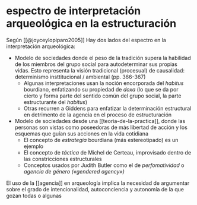 # espectro de interpretación arqueológica en la estructuración
Según [[@joyceylopiparo2005]] Hay dos lados del espectro en la interpretación arqueológica:

- Modelo de sociedades donde el peso de la tradición supera la habilidad de los miembros del grupo social para autodeterminar sus propias vidas. Esto representa la visión tradicional (procesual) de causalidad: determinismo insttitucional / ambiental (pp. 366-367)
    - Algunas interpretaciones usan la noción encorporada del *habitus* bourdiano, enfatizando su propiedad de *doxa* (lo que se da por cierto y forma parte del sentido común del grupo social, la parte estructurante del *habitus*)
    - Otras recurren a Giddens para enfatizar la determinación estructural en detrimento de la agencia en el proceso de estructuración
- Modelo de sociedades desde una [[teoria-de-la-practica]], donde las personas son vistas como poseedoras de más libertad de acción y los esquemas que guían sus acciones en la vida cotidiana
    - El concepto de *estrategia* bourdiana (más estereotipado) es un ejemplo
    - El concepto de *táctica* de Michel de Certeau, improvisado dentro de las constricciones estructurales
    - Conceptos usados por Judith Butler como el de *perfomatividad* o *agencia de género («gendered agency»)*

El uso de la [[agencia]] en arqueología implica la necesidad de argumentar sobre el grado de intencionalidad, autoconciencia y autonomía de la que gozan todas o algunas